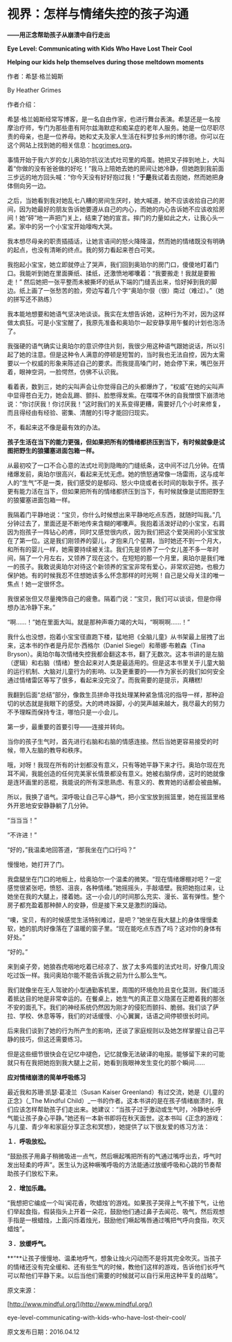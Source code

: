 # 视界：怎样与情绪失控的孩子沟通

**——用正念帮助孩子从崩溃中自行走出**

**Eye Level: Communicating with Kids Who Have Lost Their Cool** 

**Helping our kids help themselves during those meltdown moments**

作者：希瑟·格兰姆斯

By Heather Grimes

作者介绍：

希瑟·格兰姆斯经常写博客，是一名自由作家，也进行舞台表演。希瑟还是一名按摩治疗师，专门为那些患有阿尔兹海默症和痴呆症的老年人服务。她是一位尽职尽责的母亲，也是一位养母。她和丈夫及家人生活在科罗拉多州的博尔德。你可以在这个网站上找到她的相关信息：[hcgrimes.org](http://hcgrimes.org/The_Life_and_Times_of_H.C._Grimes/Home..html)。

事情开始于我六岁的女儿奥珀尔抗议法式吐司里的鸡蛋。她把叉子摔到地上，大叫着“你做的没有爸爸做的好吃！”我马上陪她去她的房间让她冷静，但她跑到我前面三步远的地方回头喊：“你今天没有好好抱过我！”**于是**我试着去抱她，然而她把身体侧向另一边。

之后，当她看到我对她乱七八糟的房间生厌时，她大喊道，她不应该收拾自己的房间，因为她最好的朋友告诉她要遵从自己的内心，而她的内心告诉她不应该收拾房间！她“砰”地一声把门关上，结束了她的宣言。摔门的力量如此之大，让我心头一紧。家中的另一个小宝宝开始嚎啕大哭。

我本想尽母亲的职责插插话，让她言语间的怒火降降温，然而她的情绪既没有明确的起点，也没有清晰的终点。我的努力看起来苍白可笑。

我抱起小宝宝，她立即就停止了哭声，我们回到奥珀尔的房门口，傻傻地盯着门口。我能听到她在里面撕纸、揉纸，还激愤地嘟囔着：“我要搬走！我就是要搬走！” 然后她把一张平整而未被撕坏的纸从下端的门缝丢出来，恰好掉到我的脚边。纸上画了一张愁苦的脸，旁边写着几个字“奥珀尔佷（很）南过（难过）。”（她的拼写还不熟练）

我本能地想要和她语气坚决地谈谈。我实在太想告诉她，这种行为不对，因为这样做太疯狂。可是小宝宝醒了，我原先准备和奥珀尔一起安静享用午餐的计划也泡汤了。

我强硬的语气确实让奥珀尔的意识停住片刻，我很少用这种语气跟她说话，所以引起了她的注意。但是这种令人满意的停顿是短暂的，当时我也无法自控，因为太需要以一个权威的形象来陈述自己的要求。而我提高嗓门时，她会停下来，嘴巴张开着，眼神空洞，一脸愕然，仿佛不认识我。

看着表，数到三，她的尖叫声会让你觉得自己的头都爆炸了，“权威”在她的尖叫声中显得苍白无力，她会乱踢、颤抖、脸憋得发紫。在喋喋不休的自我憎恨下崩溃地说：“你讨厌我！你讨厌我！”这时我们的关系变得更糟，需要好几个小时来修复，而且得经由有经验、密集、清醒的引导才能回归现实。

不，看起来这不像是最有效的办法。

**孩子生活在当下的能力更强，但如果把所有的情绪都挤压到当下，有时候就像是试图把野生的狼獾塞进面包箱一样。**

从最初咬了一口不合心意的法式吐司到隐晦的门缝纸条，这中间不过几分钟。在情绪爆发前，奥珀尔很高兴，看起来无忧无虑。她的愤怒通常像一场雷雨，这与成年人的“生气”不是一类，我们感受的是郁闷、怒火中烧或者长时间的耿耿于怀。孩子更有能力活在当下，但如果把所有的情绪都挤压到当下，有时候就像是试图把野生的狼獾塞进面包箱一样。

我隔着门平静地说：“宝贝，你什么时候想出来平静地吃点东西，就随时叫我。”几分钟过去了，里面还是不断地传来含糊的嘟囔声。我抱着活泼好动的小宝宝，右肩因为抱孩子一阵钻心的疼，同时又感觉很内疚，因为我们把这个爱哭闹的小宝宝放在了第一位。这是我们刚领养的婴儿，才抱来几个星期，当时她还不到一个月大，和所有的婴儿一样，她需要持续被关注。我们先是领养了一个女儿差不多一年时间，隔了一个月左右，又领养了现在这个。在短短的那一个月里，奥珀尔是我们唯一的孩子。我敢说奥珀尔对待这个新领养的宝宝非常有爱心，非常欢迎她，也极力保护她。有的时候我忍不住想她该多么怀念那样的时光啊！自己是父母关注的唯一焦点！她一定很怀念。

我很紧张但又尽量掩饰自己的疲惫。隔着门说：“宝贝，我们可以谈谈，但是你得想办法冷静下来。”

“啊……！”她在里面大叫。就是那种声嘶力竭的大叫，“啊啊啊……！”

我什么也没想，抱着小宝宝径直跑下楼，猛地把《全脑儿童》从书架最上层拽了出来，这本书的作者是丹尼尔·西格尔（Daniel Siegel）和蒂娜·布赖森（Tina Bryson）。奥珀尔每次情绪失控我都会翻这本书，翻了无数次。这本书讲的是左脑（逻辑）和右脑（情绪）整合起来对人类是最适用的。但是这本书里关于儿童大脑的运行机制、大脑对儿童行为的影响、以及更重要的——作为家长的我们如何安全通过情绪雷区等写了很多，看起来没完没了。而我需要的是提示，真糟糕!

我翻到后面“总结”部分，像救生员拼命寻找处理某种紧急情况的指导一样，那种迫切的状态就是我眼下的感受。大的咚咚跺脚，小的哭声越来越大，我尽最大的努力不予理睬而保持专注，哪怕只是一小会儿。

第一步，最重要的首要引导——连接并转向。

当你的孩子生气时，首先进行右脑和右脑的情感连接。然后当她更容易接受的时候，带入左脑的教导和秩序。

哦，对呀！我现在所有的计划都没有意义，只有等她平静下来才行。奥珀尔现在充耳不闻，我能创造的任何完美家长情景都没有意义。她被右脑俘虏，这时的她就像是连环画里的恶棍，我能说的所有深思熟虑、有意义的、教育她的话都会被曲解。

所以，我换了语气。深呼吸让自己平心静气，把小宝宝放到摇篮里，她在摇篮里格外开恩地安安静静躺了几分钟。

“当当当！”

“不许进！”

“好的，”我温柔地回答道，“那我坐在门口行吗？”

慢慢地，她打开了门。

我盘腿坐在门口的地板上，给奥珀尔一个温柔的微笑。“现在情绪爆棚对吧？一定感觉很紧张吧，愤怒、沮丧，各种情绪。”她摇摇头，手敲墙壁。我把她抱过来，让她坐在我的大腿上，搂着她。这一小会儿的时间那么充实、漫长、富有弹性。整个房子都充盈着那种醉人的安静，但是接下来又是激烈的躁动。

“噢，宝贝，有的时候感觉生活特别难过，是吧？”她坐在我大腿上的身体慢慢柔软，她的肌肉好像落在了温暖的窗子里。“现在能吃点东西了吗？这对你的身体有好处。”

“好的。”

来到桌子旁，她狼吞虎咽地吃着已经凉了、放了太多鸡蛋的法式吐司，好像几周没吃过饭一样。我问奥珀尔能不能告诉我之前为什么那么生气。

我们就像坐在无人驾驶的小型通勤客机里，周围的环境危险且变化莫测，我们能活着抵达目的地是非常幸运的。在餐桌上，她生气的真正意义隐匿在正瞪着我的那张不安的面孔下。我们的神经系统仍然因为刚才的侵犯而颤抖、脆弱。我们谈了萨拉、学校、休息等等，我们的对话缓慢、小心翼翼，话语之间停顿很长时间。

后来我们谈到了她的行为所产生的影响，还谈了家庭规则以及她怎样掌握让自己平静的技巧，但这还需要练习。

但是这些细节很快会在记忆中褪色，记忆就像无法破译的电报。能够留下来的可能就只有在我把她抱到我大腿上之前，她看到我眼神发生变化的那个瞬间……

**应对情绪崩溃的简单呼吸练习**

最近我和苏珊·凯瑟·葛凌兰（Susan Kaiser Greenland）有过交流，她是《儿童的正念》（_The Mindful Child）_一书的作者。这本书讲的是在孩子情绪崩溃时，我们应该怎样帮助孩子们走出来。她建议：“当孩子过于激动或生气时，冷静地长呼气能让孩子身心平静。”她还有一本新书即将在秋天面世。这本书叫《正念的游戏：与儿童、青少年和家庭分享正念和冥想》，她提供了以下很友爱的练习方法：

**１．呼吸放松。**

“鼓励孩子用鼻子稍微吸进一点气，然后噘起嘴把所有的气通过嘴呼出去，呼气时发出轻柔的呼声”。医生认为这种噘嘴呼吸的方法能通过放缓呼吸和心跳的节奏帮助孩子们放松下来。

**２．增加乐趣。**

“我想把它编成一个叫‘闻花香，吹蜡烛’的游戏。如果孩子哭得上气不接下气，让他们举起食指，假装指头上开着一朵花，鼓励他们通过鼻子去闻花、吸气，然后观想手指是一根蜡烛，上面闪烁着烛光，鼓励他们噘起嘴唇通过嘴把气呼向食指，吹灭蜡烛”。

**３．放缓呼气。**

**“**让孩子慢慢地、温柔地呼气，想象让烛火闪动而不是将其完全吹灭。当孩子的情绪还没有完全缓和、还有些生气的时候，教他们这样的游戏，告诉他们长呼气可以帮他们平静下来。以后当他们需要的时候就可以自行采用这种平复的战略”。

原文来源：

[http://www.mindful.org/](http://www.mindful.org/)

eye-level-communicating-with-kids-who-have-lost-their-cool/

原文发布日期：2016.04.12

